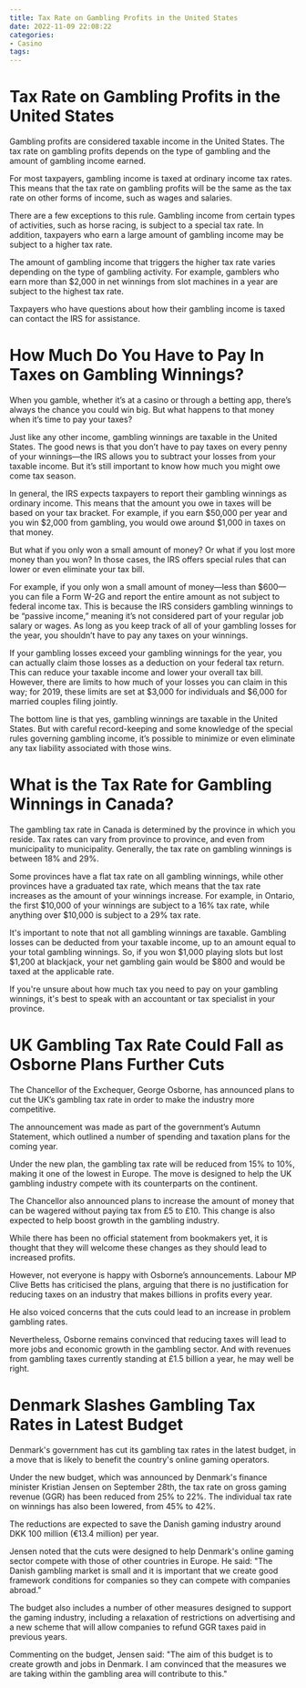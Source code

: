 ```yaml
---
title: Tax Rate on Gambling Profits in the United States
date: 2022-11-09 22:08:22
categories:
- Casino
tags:
---
```



#  Tax Rate on Gambling Profits in the United States

Gambling profits are considered taxable income in the United States. The tax rate on gambling profits depends on the type of gambling and the amount of gambling income earned.

For most taxpayers, gambling income is taxed at ordinary income tax rates. This means that the tax rate on gambling profits will be the same as the tax rate on other forms of income, such as wages and salaries.

There are a few exceptions to this rule. Gambling income from certain types of activities, such as horse racing, is subject to a special tax rate. In addition, taxpayers who earn a large amount of gambling income may be subject to a higher tax rate.

The amount of gambling income that triggers the higher tax rate varies depending on the type of gambling activity. For example, gamblers who earn more than $2,000 in net winnings from slot machines in a year are subject to the highest tax rate.

Taxpayers who have questions about how their gambling income is taxed can contact the IRS for assistance.

#  How Much Do You Have to Pay In Taxes on Gambling Winnings?

When you gamble, whether it’s at a casino or through a betting app, there’s always the chance you could win big. But what happens to that money when it’s time to pay your taxes?

Just like any other income, gambling winnings are taxable in the United States. The good news is that you don’t have to pay taxes on every penny of your winnings—the IRS allows you to subtract your losses from your taxable income. But it’s still important to know how much you might owe come tax season.

In general, the IRS expects taxpayers to report their gambling winnings as ordinary income. This means that the amount you owe in taxes will be based on your tax bracket. For example, if you earn $50,000 per year and you win $2,000 from gambling, you would owe around $1,000 in taxes on that money.

But what if you only won a small amount of money? Or what if you lost more money than you won? In those cases, the IRS offers special rules that can lower or even eliminate your tax bill.

For example, if you only won a small amount of money—less than $600—you can file a Form W-2G and report the entire amount as not subject to federal income tax. This is because the IRS considers gambling winnings to be “passive income,” meaning it’s not considered part of your regular job salary or wages. As long as you keep track of all of your gambling losses for the year, you shouldn’t have to pay any taxes on your winnings.

If your gambling losses exceed your gambling winnings for the year, you can actually claim those losses as a deduction on your federal tax return. This can reduce your taxable income and lower your overall tax bill. However, there are limits to how much of your losses you can claim in this way; for 2019, these limits are set at $3,000 for individuals and $6,000 for married couples filing jointly.

The bottom line is that yes, gambling winnings are taxable in the United States. But with careful record-keeping and some knowledge of the special rules governing gambling income, it’s possible to minimize or even eliminate any tax liability associated with those wins.

#  What is the Tax Rate for Gambling Winnings in Canada?

The gambling tax rate in Canada is determined by the province in which you reside. Tax rates can vary from province to province, and even from municipality to municipality. Generally, the tax rate on gambling winnings is between 18% and 29%.

Some provinces have a flat tax rate on all gambling winnings, while other provinces have a graduated tax rate, which means that the tax rate increases as the amount of your winnings increase. For example, in Ontario, the first $10,000 of your winnings are subject to a 16% tax rate, while anything over $10,000 is subject to a 29% tax rate.

It's important to note that not all gambling winnings are taxable. Gambling losses can be deducted from your taxable income, up to an amount equal to your total gambling winnings. So, if you won $1,000 playing slots but lost $1,200 at blackjack, your net gambling gain would be $800 and would be taxed at the applicable rate.

If you're unsure about how much tax you need to pay on your gambling winnings, it's best to speak with an accountant or tax specialist in your province.

#  UK Gambling Tax Rate Could Fall as Osborne Plans Further Cuts

The Chancellor of the Exchequer, George Osborne, has announced plans to cut the UK’s gambling tax rate in order to make the industry more competitive.

The announcement was made as part of the government’s Autumn Statement, which outlined a number of spending and taxation plans for the coming year.

Under the new plan, the gambling tax rate will be reduced from 15% to 10%, making it one of the lowest in Europe. The move is designed to help the UK gambling industry compete with its counterparts on the continent.

The Chancellor also announced plans to increase the amount of money that can be wagered without paying tax from £5 to £10. This change is also expected to help boost growth in the gambling industry.

While there has been no official statement from bookmakers yet, it is thought that they will welcome these changes as they should lead to increased profits.

However, not everyone is happy with Osborne’s announcements. Labour MP Clive Betts has criticised the plans, arguing that there is no justification for reducing taxes on an industry that makes billions in profits every year.

He also voiced concerns that the cuts could lead to an increase in problem gambling rates.

Nevertheless, Osborne remains convinced that reducing taxes will lead to more jobs and economic growth in the gambling sector. And with revenues from gambling taxes currently standing at £1.5 billion a year, he may well be right.

#  Denmark Slashes Gambling Tax Rates in Latest Budget

Denmark's government has cut its gambling tax rates in the latest budget, in a move that is likely to benefit the country's online gaming operators.

Under the new budget, which was announced by Denmark's finance minister Kristian Jensen on September 28th, the tax rate on gross gaming revenue (GGR) has been reduced from 25% to 22%. The individual tax rate on winnings has also been lowered, from 45% to 42%.

The reductions are expected to save the Danish gaming industry around DKK 100 million (€13.4 million) per year.

Jensen noted that the cuts were designed to help Denmark's online gaming sector compete with those of other countries in Europe. He said: "The Danish gambling market is small and it is important that we create good framework conditions for companies so they can compete with companies abroad."

The budget also includes a number of other measures designed to support the gaming industry, including a relaxation of restrictions on advertising and a new scheme that will allow companies to refund GGR taxes paid in previous years.

Commenting on the budget, Jensen said: "The aim of this budget is to create growth and jobs in Denmark. I am convinced that the measures we are taking within the gambling area will contribute to this."